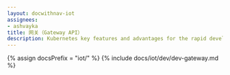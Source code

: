 ```yaml
---
layout: docwithnav-iot
assignees:
- ashvayka
title: 网关（Gateway API）
description: Kubernetes key features and advantages for the rapid development of IoT projects and applications.
---
```


{% assign docsPrefix = "iot/" %}
{% include docs/iot/dev/dev-gateway.md %}

